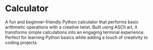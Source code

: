 # Calculator
A fun and beginner-friendly Python calculator that performs basic arithmetic operations with a creative twist. Built using ASCII art, it transforms simple calculations into an engaging terminal experience. Perfect for learning Python basics while adding a touch of creativity to coding projects.
